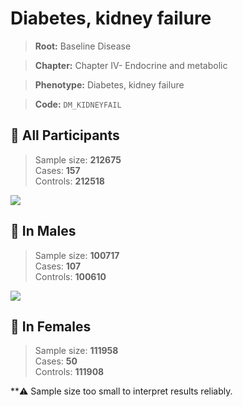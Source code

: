 # Diabetes, kidney failure

> **Root:** Baseline Disease  

> **Chapter:** Chapter IV- Endocrine and metabolic  

> **Phenotype:** Diabetes, kidney failure  

> **Code:** `DM_KIDNEYFAIL`

## 🧪 All Participants  
> Sample size: **212675**  
> Cases: **157**  
> Controls: **212518**
<img src="/Disease/Figures/ALL/Incidence/DM_KIDNEYFAIL.png"/>
<CsvTable src="/Disease/Data/ALL/Incidence/COX_DM_KIDNEYFAIL.csv" label="🔍 View full results" />

## 👨 In Males  
> Sample size: **100717**  
> Cases: **107**  
> Controls: **100610**
<img src="/Disease/Figures/Male/Incidence/DM_KIDNEYFAIL.png"/>
<CsvTable src="/Disease/Data/Male/Incidence/COX_DM_KIDNEYFAIL.csv" label="🔍 View full results" />

## 👩 In Females  
> Sample size: **111958**  
> Cases: **50**  
> Controls: **111908**

**⚠️ Sample size too small to interpret results reliably.

